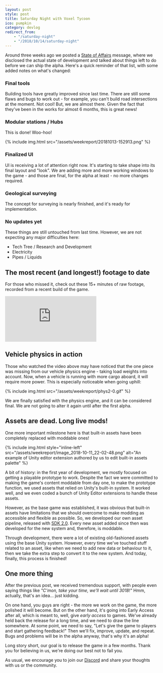 ```yaml
---
layout: post
style: post
title: Saturday Night with Voxel Tycoon
ico: pumpkin
category: devlog
redirect_from:
    - "/saturday-night"
    - "/2018/10/14/saturday-night"
---
```


Around three weeks ago we posted a [State of Affairs](/when) message, where we disclosed the actual state of development and talked about things left to do before we can ship the alpha. Here's a quick reminder of that list, with some added notes on what's changed:


### Final tools

Building tools have greatly improved since last time. There are still some flaws and bugs to work out - for example, you can't build road intersections at the moment. Not cool! But, we are almost there. Given the fact that they've been in the works for almost 6 months, this is great news!

### Modular stations / Hubs

This is done! Woo-hoo!

{% include img.html src="/assets/weekreport/20181013-152913.png" %}

### Finalized UI

UI is receiving a lot of attention right now. It's starting to take shape into its final layout and "look". We are adding more and more working windows to the game - and those are final, for the alpha at least - no more changes required.

### Geological surveying

The concept for surveying is nearly finished, and it's ready for implementation.

### No updates yet

These things are still untouched from last time. However, we are not expecting any major difficulties here:

* Tech Tree / Research and Development
* Electricity
* Pipes / Liquids

## The most recent (and longest!) footage to date

For those who missed it, check out these 15+ minutes of raw footage, recorded from a recent build of the game.

<iframe class="widget-youtube" src="https://www.youtube.com/embed/eGKbHxh47Y4?rel=0" frameborder="0" allow="autoplay; encrypted-media" allowfullscreen></iframe>

## Vehicle physics in action

Those who watched the video above may have noticed that the one piece was missing from our vehicle physics engine - taking load weights into account. Now, when a vehicle is running with more cargo aboard, it will require more power. This is especially noticeable when going uphill:

{% include img.html src="/assets/weekreport/phys2-0.gif" %}

We are finally satisfied with the physics engine, and it can be considered final. We are not going to alter it again until after the first alpha.

## Assets are dead. Long live mods!

One more important milestone here is that built-in assets have been completely replaced with moddable ones!

{% include img.html style="inline-left" src="/assets/weekreport/image_2018-10-11_22-02-48.png" alt="An example of Unity editor extension authored by us to edit built-in assets palette" %}

A bit of history: in the first year of development, we mostly focused on getting a playable prototype to work. Despite the fact we were committed to making the game's content moddable from day one, to make the prototype function, we used assets that relied on Unity's built-in system. It worked well, and we even coded a bunch of Unity Editor extensions to handle these assets.

However, as the base game was established, it was obvious that built-in assets have limitations that we should overcome to make modding as accessible and flexible as possible. So, we developed our own asset pipeline, released with [SDK 2.0](/sdk). Every new asset added since then was developed for the new system and, therefore, is moddable.

Through development, there were a lot of existing old-fashioned assets using the base Unity system. However, every time we've touched stuff related to an asset, like when we need to add new data or behaviour to it, then we take the extra step to convert it to the new system. And today, finally, this process is finished!

## One more thing

After the previous post, we received tremendous support, with people even saying things like *"C'mon, take your time, we'll wait until 3018!"* Hmm, actually, that's an idea... just kidding.

On one hand, you guys are right - the more we work on the game, the more polished it will become. But on the other hand, it's going into Early Access after all, which is meant to, well, give *early access* to games. We've already held back the release for a long time, and we need to draw the line somewhere. At some point, we need to say, "Let's give the game to players and start gathering feedback!" Then we'll fix, improve, update, and repeat. Bugs and problems will be in the alpha anyway, that's why it's an alpha!

Long story short, our goal is to release the game in a few months. Thank you for believing in us, we're doing our best not to fail you.

As usual, we encourage you to join our [Discord](http://discord.gg/64KPWd5) and share your thoughts with us or the community.